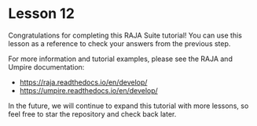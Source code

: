 # Lesson 12

Congratulations for completing this RAJA Suite tutorial! You can use this lesson
as a reference to check your answers from the previous step.

For more information and tutorial examples, please see the RAJA and Umpire documentation:

- https://raja.readthedocs.io/en/develop/ 
- https://umpire.readthedocs.io/en/develop/

In the future, we will continue to expand this tutorial with more lessons, so
feel free to star the repository and check back later.